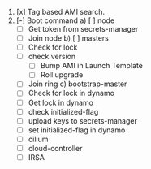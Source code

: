 1) [x] Tag based AMI search.
2) [-] Boot command
  a) [ ] node
    - [ ] Get token from secrets-manager
    - [ ] Join node
  b) [ ] masters
    - [ ] Check for lock
    - [ ] check version
      * [ ] Bump AMI in Launch Template
      * [ ] Roll upgrade
    - [ ] Join ring
  c) bootstrap-master
    - [ ] Check for lock in dynamo
    - [ ] Get lock in dynamo
    - [ ] check initialized-flag
    - [ ] upload keys to secrets-manager
    - [ ] set initialized-flag in dynamo
    - [ ] cilium
    - [ ] cloud-controller
    - [ ] IRSA
